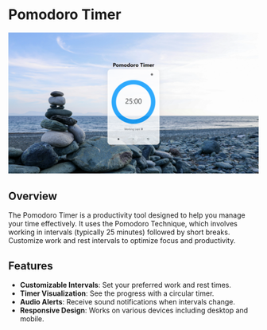 # Pomodoro Timer

![Pomodoro Timer](./img/pomodoro.png)

## Overview

The Pomodoro Timer is a productivity tool designed to help you manage your time effectively. It uses the Pomodoro Technique, which involves working in intervals (typically 25 minutes) followed by short breaks. Customize work and rest intervals to optimize focus and productivity.

## Features

- **Customizable Intervals**: Set your preferred work and rest times.
- **Timer Visualization**: See the progress with a circular timer.
- **Audio Alerts**: Receive sound notifications when intervals change.
- **Responsive Design**: Works on various devices including desktop and mobile.
